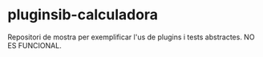 # pluginsib-calculadora
Repositori de mostra per exemplificar l'us de plugins i tests abstractes. NO ES FUNCIONAL.
